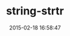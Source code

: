 ---
layout: post
title:  "string-strtr"
repo:   "kaspernj/string-strtr"
date:   2015-02-18 16:58:47
gemurl: http://github.com/kaspernj/string-strtr
---